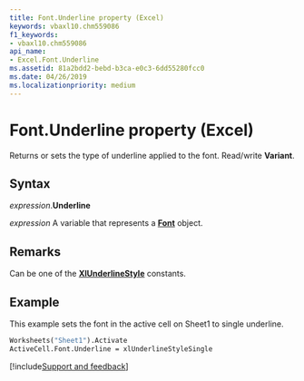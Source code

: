 ```yaml
---
title: Font.Underline property (Excel)
keywords: vbaxl10.chm559086
f1_keywords:
- vbaxl10.chm559086
api_name:
- Excel.Font.Underline
ms.assetid: 81a2bdd2-bebd-b3ca-e0c3-6dd55280fcc0
ms.date: 04/26/2019
ms.localizationpriority: medium
---
```



# Font.Underline property (Excel)

Returns or sets the type of underline applied to the font. Read/write **Variant**.


## Syntax

_expression_.**Underline**

_expression_ A variable that represents a **[Font](excel.font(object).md)** object.


## Remarks

Can be one of the **[XlUnderlineStyle](Excel.XlUnderlineStyle.md)** constants.

## Example

This example sets the font in the active cell on Sheet1 to single underline.

```vb
Worksheets("Sheet1").Activate 
ActiveCell.Font.Underline = xlUnderlineStyleSingle
```




[!include[Support and feedback](~/includes/feedback-boilerplate.md)]
